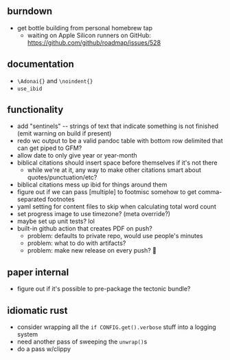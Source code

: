 ## burndown
* get bottle building from personal homebrew tap
    - waiting on Apple Silicon runners on GitHub: https://github.com/github/roadmap/issues/528

## documentation
* `\Adonai{}` and `\noindent{}`
* `use_ibid`

## functionality
* add "sentinels" -- strings of text that indicate something is not finished (emit warning on build if present)
* redo wc output to be a valid pandoc table with bottom row delimited that can get piped to GFM?
* allow date to only give year or year-month
* biblical citations should insert space before themselves if it's not there
    - while we're at it, any way to make other citations smart about quotes/punctuation/etc? 
* biblical citations mess up ibid for things around them
* figure out if we can pass [multiple] to footmisc somehow to get comma-separated footnotes
* yaml setting for content files to skip when calculating total word count
* set progress image to use timezone? (meta override?)
* maybe set up unit tests? lol
* built-in github action that creates PDF on push?
  - problem: defaults to private repo, would use people's minutes
  - problem: what to do with artifacts? 
  - problem: make new release on every push? 😬

## paper internal
* figure out if it's possible to pre-package the tectonic bundle?

## idiomatic rust
- consider wrapping all the `if CONFIG.get().verbose` stuff into a logging system
- need another pass of sweeping the `unwrap()`s
- do a pass w/clippy
